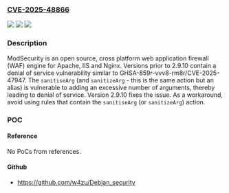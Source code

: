 ### [CVE-2025-48866](https://cve.mitre.org/cgi-bin/cvename.cgi?name=CVE-2025-48866)
![](https://img.shields.io/static/v1?label=Product&message=ModSecurity&color=blue)
![](https://img.shields.io/static/v1?label=Version&message=%3C%202.9.10%20&color=brightgreen)
![](https://img.shields.io/static/v1?label=Vulnerability&message=CWE-1050%3A%20Excessive%20Platform%20Resource%20Consumption%20within%20a%20Loop&color=brightgreen)

### Description

ModSecurity is an open source, cross platform web application firewall (WAF) engine for Apache, IIS and Nginx. Versions prior to 2.9.10 contain a denial of service vulnerability similar to GHSA-859r-vvv8-rm8r/CVE-2025-47947. The `sanitiseArg` (and `sanitizeArg` - this is the same action but an alias) is vulnerable to adding an excessive number of arguments, thereby leading to denial of service. Version 2.9.10 fixes the issue. As a workaround, avoid using rules that contain the  `sanitiseArg` (or `sanitizeArg`) action.

### POC

#### Reference
No PoCs from references.

#### Github
- https://github.com/w4zu/Debian_security

